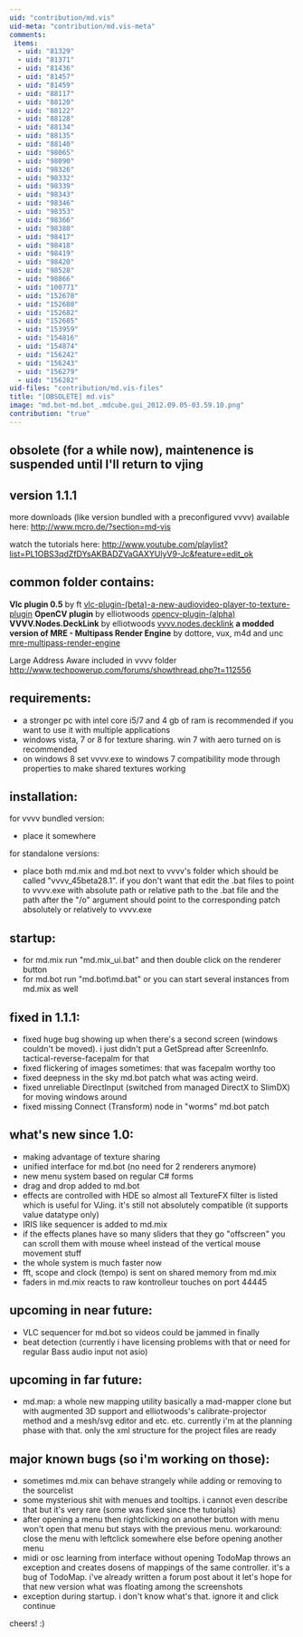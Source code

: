 ```yaml
---
uid: "contribution/md.vis"
uid-meta: "contribution/md.vis-meta"
comments: 
 items: 
  - uid: "81329"
  - uid: "81371"
  - uid: "81436"
  - uid: "81457"
  - uid: "81459"
  - uid: "88117"
  - uid: "88120"
  - uid: "88122"
  - uid: "88128"
  - uid: "88134"
  - uid: "88135"
  - uid: "88140"
  - uid: "98065"
  - uid: "98090"
  - uid: "98326"
  - uid: "98332"
  - uid: "98339"
  - uid: "98343"
  - uid: "98346"
  - uid: "98353"
  - uid: "98366"
  - uid: "98380"
  - uid: "98417"
  - uid: "98418"
  - uid: "98419"
  - uid: "98420"
  - uid: "98528"
  - uid: "98866"
  - uid: "100771"
  - uid: "152678"
  - uid: "152680"
  - uid: "152682"
  - uid: "152685"
  - uid: "153959"
  - uid: "154816"
  - uid: "154874"
  - uid: "156242"
  - uid: "156243"
  - uid: "156279"
  - uid: "156282"
uid-files: "contribution/md.vis-files"
title: "[OBSOLETE] md.vis"
image: "md.bot-md.bot_.mdcube.gui_2012.09.05-03.59.10.png"
contribution: "true"
---
```


##  obsolete (for a while now), maintenence is suspended until I'll return to vjing
##  version 1.1.1
more downloads (like version bundled with a preconfigured vvvv) available here: http://www.mcro.de/?section=md-vis

watch the tutorials here: http://www.youtube.com/playlist?list=PL1OBS3qdZfDYsAKBADZVaGAXYUlyV9-Jc&feature=edit_ok

##  common folder contains:
**Vlc plugin 0.5** by ft
[vlc-plugin-(beta)-a-new-audiovideo-player-to-texture-plugin](xref:contribution/vlc-plugin-(beta)-a-new-audiovideo-player-to-texture-plugin)
**OpenCV plugin** by elliotwoods
[opencv-plugin-(alpha)](xref:contribution/opencv-plugin-(alpha))
**VVVV.Nodes.DeckLink** by elliotwoods
[vvvv.nodes.decklink](xref:contribution/vvvv.nodes.decklink)
**a modded version of MRE - Multipass Render Engine** by dottore, vux, m4d and unc
[mre-multipass-render-engine](xref:contribution/mre-multipass-render-engine)

Large Address Aware included in vvvv folder http://www.techpowerup.com/forums/showthread.php?t=112556

##  requirements:
* a stronger pc with intel core i5/7 and 4 gb of ram is recommended if you want to use it with multiple applications
* windows vista, 7 or 8 for texture sharing. win 7 with aero turned on is recommended
* on windows 8 set vvvv.exe to windows 7 compatibility mode through properties to make shared textures working

##  installation:
for vvvv bundled version:
* place it somewhere

for standalone versions:
* place both md.mix and md.bot next to vvvv's folder which should be called "vvvv_45beta28.1". if you don't want that edit the .bat files to point to vvvv.exe with absolute path or relative path to the .bat file and the path after the "/o" argument should point to the corresponding patch absolutely or relatively to vvvv.exe

##  startup:
* for md.mix run "md.mix\_ui.bat" and then double click on the renderer button
* for md.bot run "md.bot\md.bat" or you can start several instances from md.mix as well

##  fixed in 1.1.1:
* fixed huge bug showing up when there's a second screen (windows couldn't be moved). i just didn't put a GetSpread after ScreenInfo. tactical-reverse-facepalm for that
* fixed flickering of images sometimes: that was facepalm worthy too
* fixed deepness in the sky md.bot patch what was acting weird.
* fixed unreliable DirectInput (switched from managed DirectX to SlimDX) for moving windows around
* fixed missing Connect (Transform) node in "worms" md.bot patch

##  what's new since 1.0:
* making advantage of texture sharing
* unified interface for md.bot (no need for 2 renderers anymore)
* new menu system based on regular C# forms
* drag and drop added to md.bot
* effects are controlled with HDE so almost all TextureFX filter is listed which is useful for VJing. it's still not absolutely compatible (it supports value datatype only)
* IRIS like sequencer is added to md.mix
* if the effects planes have so many sliders that they go "offscreen" you can scroll them with mouse wheel instead of the vertical mouse movement stuff
* the whole system is much faster now
* fft, scope and clock (tempo) is sent on shared memory from md.mix
* faders in md.mix reacts to raw kontrolleur touches on port 44445

##  upcoming in near future:
* VLC sequencer for md.bot so videos could be jammed in finally
* beat detection (currently i have licensing problems with that or need for regular Bass audio input not asio)

##  upcoming in far future:
* md.map: a whole new mapping utility basically a mad-mapper clone but with augmented 3D support and elliotwoods's calibrate-projector method and a mesh/svg editor and etc. etc. currently i'm at the planning phase with that. only the xml structure for the project files are ready

##  major known bugs (so i'm working on those):
* sometimes md.mix can behave strangely while adding or removing to the sourcelist
* some mysterious shit with menues and tooltips. i cannot even describe that but it's very rare (some was fixed since the tutorials)
* after opening a menu then rightclicking on another button with menu won't open that menu but stays with the previous menu. workaround: close the menu with leftclick somewhere else before opening another menu
* midi or osc learning from interface without opening TodoMap throws an exception and creates dosens of mappings of the same controller. it's a bug of TodoMap. i've already written a forum post about it let's hope for that new version what was floating among the screenshots
* exception during startup. i don't know what's that. ignore it and click continue

cheers! :)